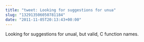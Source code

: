 ```yaml
---
title: "tweet: Looking for suggestions for unua"
slug: "132913506050781184"
date: "2011-11-05T20:13:43+00:00"
---
```

Looking for suggestions for unual, but valid, C function names.